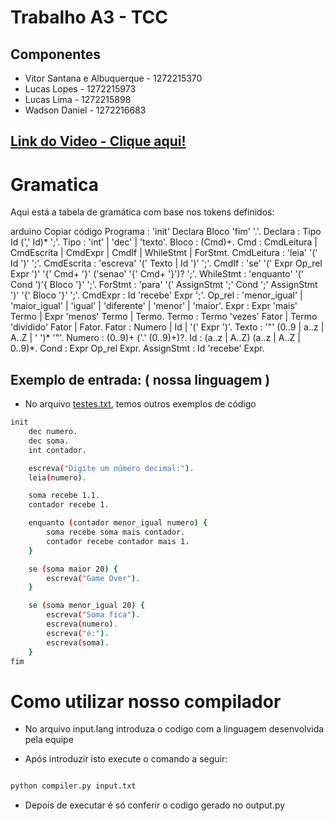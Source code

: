 # Trabalho A3 - TCC

## Componentes

- Vitor Santana e Albuquerque - 1272215370
- Lucas Lopes - 1272215973
- Lucas Lima - 1272215898
- Wadson Daniel - 1272216683

## [Link do Video - Clique aqui!](https://www.youtube.com/watch?v=7P5GXKfdRFY)

# Gramatica


Aqui está a tabela de gramática com base nos tokens definidos:

arduino
Copiar código
Programa     : 'init' Declara Bloco 'fim' '.'.
Declara      : Tipo Id (',' Id)* ';'.
Tipo         : 'int' | 'dec' | 'texto'.
Bloco        : (Cmd)+.
Cmd          : CmdLeitura | CmdEscrita | CmdExpr | CmdIf | WhileStmt | ForStmt.
CmdLeitura   : 'leia' '(' Id ')' ';'.
CmdEscrita   : 'escreva' '(' Texto | Id ')' ';'.
CmdIf        : 'se' '(' Expr Op_rel Expr ')' '{' Cmd+ '}' ('senao' '{' Cmd+ '}')? ';'.
WhileStmt    : 'enquanto' '(' Cond ')'{ Bloco '}' ';'.
ForStmt      : 'para' '(' AssignStmt ';' Cond ';' AssignStmt ')' '{' Bloco '}' ';'.
CmdExpr      : Id 'recebe' Expr ';'.
Op_rel       : 'menor_igual' | 'maior_igual' | 'igual' | 'diferente' | 'menor' | 'maior'.
Expr         : Expr 'mais' Termo | Expr 'menos' Termo | Termo.
Termo        : Termo 'vezes' Fator | Termo 'dividido' Fator | Fator.
Fator        : Numero | Id | '(' Expr ')'.
Texto        : '"' (0..9 | a..z | A..Z | ' ')* '"'.
Numero       : (0..9)+ ('.' (0..9)+)?.
Id           : (a..z | A..Z) (a..z | A..Z | 0..9)*.
Cond         : Expr Op_rel Expr.
AssignStmt   : Id 'recebe' Expr.

## Exemplo de entrada: ( nossa linguagem )
- No arquivo [testes.txt](./testes.txt), temos outros exemplos de código
``` bash
init
    dec numero.
    dec soma.
    int contador.

    escreva("Digite um número decimal:").
    leia(numero).

    soma recebe 1.1.
    contador recebe 1.

    enquanto (contador menor_igual numero) {
        soma recebe soma mais contador.
        contador recebe contador mais 1.
    }

    se (soma maior 20) {
        escreva("Game Over").
    } 

    se (soma menor_igual 20) {
        escreva("Soma fica").
        escreva(numero).
        escreva("é:").
        escreva(soma).
    }
fim

```

# Como utilizar nosso compilador

- No arquivo input.lang introduza o codigo com a linguagem desenvolvida pela equipe

- Após introduzir isto execute o comando a seguir:

``` bash

python compiler.py input.txt

```

- Depois de executar é só conferir o codigo gerado no output.py


